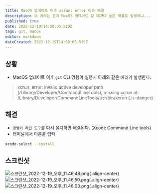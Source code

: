 ```yaml
---
title: MacOS 업데이트 이후 xcrun: error 이슈 해결
description: 이 에러는 뭔데 MacOS 업데이트 할 때마다 높은 확률로 발생하냐...
published: true
date: 2022-12-19T14:50:03.519Z
tags: git, macos
editor: markdown
dateCreated: 2022-12-19T14:50:03.519Z
---
```



## 상황

- MacOS 업데이트 이후 `git` CLI 명령어 실행시 아래와 같은 에러가 발생한다.

> xcrun: error: invalid active developer path (/Library/Developer/CommandLineTools), missing xcrun at: /Library/Developer/CommandLineTools/usr/bin/xcrun
{.is-danger}

## 해결

- `명렁어 라인 도구`를 다시 설치하면 해결된다. (Xcode Command Line tools)
- 터미널에서 다음을 입력

```bash
xcode-select --install
```

## 스크린샷

![스크린샷_2022-12-19_오후_11.46.48.png](/스크린샷_2022-12-19_오후_11.46.48.png){.align-center}
![스크린샷_2022-12-19_오후_11.46.50.png](/스크린샷_2022-12-19_오후_11.46.50.png){.align-center}
![스크린샷_2022-12-19_오후_11.48.03.png](/스크린샷_2022-12-19_오후_11.48.03.png){.align-center}